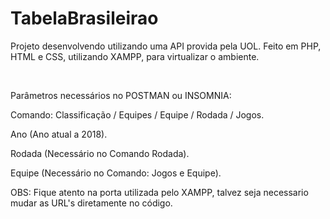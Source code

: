 # TabelaBrasileirao

Projeto desenvolvendo utilizando uma API provida pela UOL.
Feito em PHP, HTML e CSS, utilizando XAMPP, para virtualizar o ambiente.

<br>

Parâmetros necessários no POSTMAN ou INSOMNIA:

Comando: Classificação / Equipes / Equipe / Rodada / Jogos.

Ano (Ano atual a 2018).

Rodada (Necessário no Comando Rodada).

Equipe (Necessário no Comando: Jogos e Equipe).

OBS: Fique atento na porta utilizada pelo XAMPP, talvez seja necessario mudar as URL's diretamente no código.